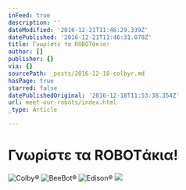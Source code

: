 ```yaml
---
inFeed: true
description: ''
dateModified: '2016-12-21T11:46:29.339Z'
datePublished: '2016-12-21T11:46:31.078Z'
title: Γνωρίστε τα ROBOTάκια!
author: []
publisher: {}
via: {}
sourcePath: _posts/2016-12-18-colbyr.md
hasPage: true
starred: false
datePublishedOriginal: '2016-12-18T11:53:38.354Z'
url: meet-our-robots/index.html
_type: Article

---
```

# Γνωρίστε τα ROBOTάκια!
![Colby®](https://the-grid-user-content.s3-us-west-2.amazonaws.com/594c6326-5c14-47c0-8a5a-913012448aae.png)
![BeeBot®](https://the-grid-user-content.s3-us-west-2.amazonaws.com/09150a2c-e6cc-4d1e-8be6-b8cba2846c54.gif)
![Edison®](https://the-grid-user-content.s3-us-west-2.amazonaws.com/fac763ea-66fb-45fa-9893-157b717d1f21.jpg)
![](https://imgflo.herokuapp.com/graph/2b2431f8e7ba7b0/94eacced98a36c1c398a2b892ee95fe3/croprotate.png?cropheight=208&cropwidth=927&degrees=0&input=https%3A%2F%2Fthe-grid-user-content.s3-us-west-2.amazonaws.com%2Fd77aa348-5d10-4483-817f-62f0b723bbf4.png&x=0&y=21)